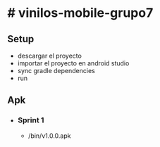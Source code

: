 # # vinilos-mobile-grupo7

## Setup
- descargar el proyecto
- importar el proyecto en android studio
- sync gradle dependencies
- run

## Apk
- ### Sprint 1
    - /bin/v1.0.0.apk